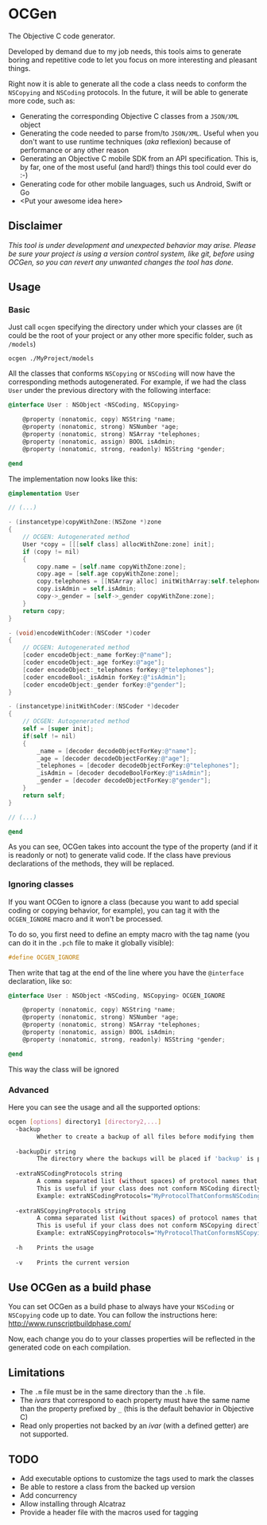# OCGen
The Objective C code generator.

Developed by demand due to my job needs, this tools aims to generate boring and repetitive code to let you focus on more
interesting and pleasant things.

Right now it is able to generate all the code a class needs to conform the `NSCopying` and `NSCoding` protocols.
In the future, it will be able to generate more code, such as:
 
* Generating the corresponding Objective C classes from a `JSON/XML` object
* Generating the code needed to parse from/to `JSON/XML`. Useful when you don't want to use runtime techniques (*aka* reflexion) 
because of performance or any other reason
* Generating an Objective C mobile SDK from an API specification. This is, by far, one of the most useful (and hard!) things this 
tool could ever do :-)
* Generating code for other mobile languages, such us Android, Swift or Go
* &lt;Put your awesome idea here&gt;

## Disclaimer
*This tool is under development and unexpected behavior may arise. Please be sure your project is using a version control system, like git, 
before using OCGen, so you can revert any unwanted changes the tool has done.*

## Usage
### Basic
Just call `ocgen` specifying the directory under which your classes are (it could be the root of your project or any other
more specific folder, such as `/models`)
	
	ocgen ./MyProject/models

All the classes that conforms `NSCopying` or `NSCoding` will now have the corresponding methods autogenerated.
For example, if we had the class `User` under the previous directory with the following interface:
```objective-c
@interface User : NSObject <NSCoding, NSCopying>    

    @property (nonatomic, copy) NSString *name;
    @property (nonatomic, strong) NSNumber *age;
    @property (nonatomic, strong) NSArray *telephones;
    @property (nonatomic, assign) BOOL isAdmin;
    @property (nonatomic, strong, readonly) NSString *gender;

@end
```
    
The implementation now looks like this:
```objective-c
@implementation User

// (...)

- (instancetype)copyWithZone:(NSZone *)zone
{
    // OCGEN: Autogenerated method
    User *copy = [[[self class] allocWithZone:zone] init];
    if (copy != nil)
    { 
        copy.name = [self.name copyWithZone:zone];
        copy.age = [self.age copyWithZone:zone];
        copy.telephones = [[NSArray alloc] initWithArray:self.telephones copyItems:YES];
        copy.isAdmin = self.isAdmin;
        copy->_gender = [self->_gender copyWithZone:zone];
    }
    return copy;
}

- (void)encodeWithCoder:(NSCoder *)coder
{
    // OCGEN: Autogenerated method
    [coder encodeObject:_name forKey:@"name"];
    [coder encodeObject:_age forKey:@"age"];
    [coder encodeObject:_telephones forKey:@"telephones"];
    [coder encodeBool:_isAdmin forKey:@"isAdmin"];
    [coder encodeObject:_gender forKey:@"gender"];
}

- (instancetype)initWithCoder:(NSCoder *)decoder
{
    // OCGEN: Autogenerated method
    self = [super init];
    if(self != nil)
    { 
        _name = [decoder decodeObjectForKey:@"name"];
        _age = [decoder decodeObjectForKey:@"age"];
        _telephones = [decoder decodeObjectForKey:@"telephones"];
        _isAdmin = [decoder decodeBoolForKey:@"isAdmin"];
        _gender = [decoder decodeObjectForKey:@"gender"];
    }
    return self;
}

// (...) 

@end
```

As you can see, OCGen takes into account the type of the property (and if it is readonly or not) to generate valid code.
If the class have previous declarations of the methods, they will be replaced.

### Ignoring classes
If you want OCGen to ignore a class (because you want to add special coding or copying behavior, for example), you
can tag it with the `OCGEN_IGNORE` macro and it won't be processed.

To do so, you first need to define an empty macro with the tag name (you can do it in the `.pch` file to make it globally visible):
```objective-c
#define OCGEN_IGNORE
```
    
Then write that tag at the end of the line where you have the `@interface` declaration, like so:
```objective-c
@interface User : NSObject <NSCoding, NSCopying> OCGEN_IGNORE   

    @property (nonatomic, copy) NSString *name;
    @property (nonatomic, strong) NSNumber *age;
    @property (nonatomic, strong) NSArray *telephones;
    @property (nonatomic, assign) BOOL isAdmin;
    @property (nonatomic, strong, readonly) NSString *gender;

@end
```
    
This way the class will be ignored 

### Advanced

Here you can see the usage and all the supported options: 
```bash
ocgen [options] directory1 [directory2,...]
  -backup
        Whether to create a backup of all files before modifying them
        
  -backupDir string
        The directory where the backups will be placed if 'backup' is present (default "./.ocgen")
        
  -extraNSCodingProtocols string
        A comma separated list (without spaces) of protocol names that will be considered as if they were NSCoding. 
        This is useful if your class does not conform NSCoding directly, but through another protocol that conforms it. 
        Example: extraNSCodingProtocols="MyProtocolThatConformsNSCoding,OtherProtocolThatConformsNSCoding"
        
  -extraNSCopyingProtocols string
        A comma separated list (without spaces) of protocol names that will be considered as if they were NSCopying. 
        This is useful if your class does not conform NSCopying directly, but through another protocol that conforms it. 
        Example: extraNSCopyingProtocols="MyProtocolThatConformsNSCopying,OtherProtocolThatConformsNSCopying"
        
  -h	Prints the usage
  
  -v	Prints the current version
```

## Use OCGen as a build phase
You can set OCGen as a build phase to always have your `NSCoding` or `NSCopying` code up to date.
You can follow the instructions here: http://www.runscriptbuildphase.com/ 

Now, each change you do to your classes properties will be reflected in the generated code on each compilation. 

## Limitations
* The `.m` file must be in the same directory than the `.h` file.
* The *ivars* that correspond to each property must have the same name than the property prefixed by `_` (this is the default
behavior in Objective C)
* Read only properties not backed by an *ivar* (with a defined getter) are not supported.

## TODO
* Add executable options to customize the tags used to mark the classes
* Be able to restore a class from the backed up version
* Add concurrency
* Allow installing through Alcatraz
* Provide a header file with the macros used for tagging
